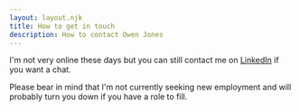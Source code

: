 ```yaml
---
layout: layout.njk
title: How to get in touch
description: How to contact Owen Jones
---
```


I'm not very online these days but you can still contact me on [LinkedIn](https://www.linkedin.com/in/owenwilliamjones/) if you want a chat.

Please bear in mind that I'm not currently seeking new employment and will probably turn you down if you have a role to fill.
